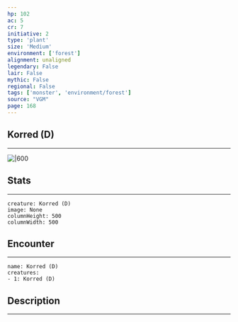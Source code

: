 ```yaml
---
hp: 102
ac: 5
cr: 7
initiative: 2
type: 'plant'    
size: 'Medium'
environment: ['forest']
alignment: unaligned
legendary: False
lair: False
mythic: False
regional: False
tags: ['monster', 'environment/forest']
source: "VGM"
page: 168
---
```


## Korred (D)
---

![|600](D:/Program%20Files/5e.tools/img/bestiary/VGM/Korred.jpg)

## Stats
---

```statblock
creature: Korred (D)
image: None
columnHeight: 500
columnWidth: 500
```

## Encounter
---

```encounter-table
name: Korred (D)
creatures:
- 1: Korred (D)
```

## Description
---




